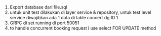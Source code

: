 1. Export database dari file.sql
2. untuk unit test dilakukan di layer service & repository, untuk test level service diwajibkan ada 1 data di table concert dg ID 1
3. GRPC di set running di port 50051
4. to handle concurrent booking request i use select FOR UPDATE method
